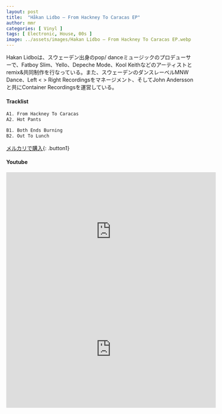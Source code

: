 ```yaml
---
layout: post
title:  "Håkan Lidbo – From Hackney To Caracas EP"
author: mmr
categories: [ Vinyl ]
tags: [ Electronic, House, 00s ]
image: ../assets/images/Hakan Lidbo – From Hackney To Caracas EP.webp
---
```


Hakan Lidboは、スウェーデン出身のpop/ danceミュージックのプロデューサーで、Fatboy Slim、Yello、Depeche Mode、Kool Keithなどのアーティストとremix&共同制作を行なっている。また、スウェーデンのダンスレーベルMNW Dance、Left < > Right Recordingsをマネージメント、そしてJohn Andersson と共にContainer Recordingsを運営している。


#### Tracklist
```md
A1. From Hackney To Caracas
A2. Hot Pants

B1. Both Ends Burning
B2. Out To Lunch
```

[メルカリで購入](https://jp.mercari.com/item/m66936691060?afid=6142608987){: .button1}

#### Youtube

<iframe width="560" height="315" src="https://www.youtube.com/embed/xefd6kFwKVk?si=0AUu8518hFhONZEU" title="YouTube video player" frameborder="0" allow="accelerometer; autoplay; clipboard-write; encrypted-media; gyroscope; picture-in-picture; web-share" referrerpolicy="strict-origin-when-cross-origin" allowfullscreen></iframe>

<iframe width="560" height="315" src="https://www.youtube.com/embed/uW7WqTJ-QPQ?si=ZHDPRYdGGh5yCXSO" title="YouTube video player" frameborder="0" allow="accelerometer; autoplay; clipboard-write; encrypted-media; gyroscope; picture-in-picture; web-share" referrerpolicy="strict-origin-when-cross-origin" allowfullscreen></iframe>

